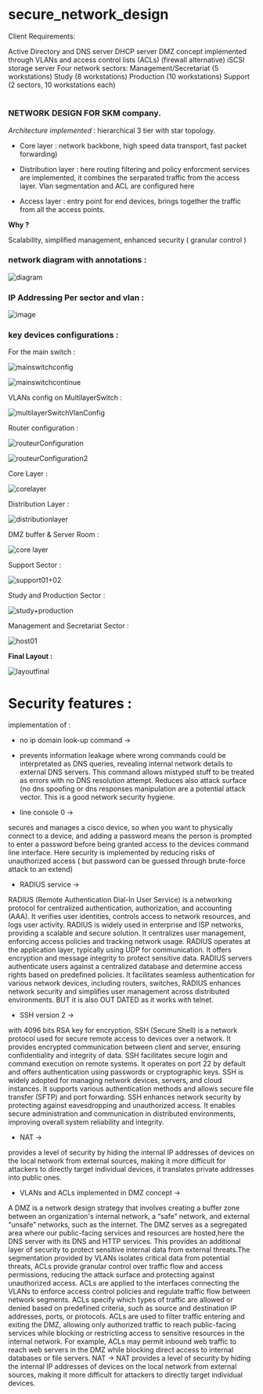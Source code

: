 # secure_network_design

Client Requirements:

Active Directory and DNS server
DHCP server
DMZ concept implemented through VLANs and access control lists (ACLs) (firewall alternative)
iSCSI storage server
Four network sectors:
Management/Secretariat (5 workstations)
Study (8 workstations)
Production (10 workstations)
Support (2 sectors, 10 workstations each)

# 
### NETWORK DESIGN FOR SKM company. 

_Architecture implemented_ : hierarchical 3 tier with star topology.  

- Core layer : network backbone, high speed data transport, fast packet forwarding) 

- Distribution layer : here routing filtering and policy enforcment services are implemented, it combines the serparated traffic from the access layer. Vlan segmentation and ACL are configured here 

- Access layer : entry point for end devices, brings together the traffic from all the access points. 

**Why ?**  

Scalability, simplified management, enhanced security ( granular control )  

### network diagram with annotations :   
![diagram](https://github.com/marodorse/secure_network_design/assets/34199422/2eede354-9590-4563-a9c1-44054927b27d)

###  IP Addressing Per sector and vlan :   
![image](https://github.com/marodorse/secure_network_design/assets/34199422/27d91246-e8c9-4adc-921d-8af44080e4c3)

### key devices configurations : 
For the main switch :   

![mainswitchconfig](https://github.com/marodorse/secure_network_design/assets/34199422/cff98e04-8472-473a-a3d5-7b93c59e9f18)

![mainswitchcontinue](https://github.com/marodorse/secure_network_design/assets/34199422/e2bd0267-7211-4ab0-b8bd-77c2fedbfcae)

VLANs config on MultilayerSwitch : 

![multilayerSwitchVlanConfig](https://github.com/marodorse/secure_network_design/assets/34199422/644d4143-1047-40b8-a451-fe5a4b0770c2)

Router configuration :   

![routeurConfiguration](https://github.com/marodorse/secure_network_design/assets/34199422/9b3714ff-9d27-43cf-9587-07e8344c2414)

![routeurConfiguration2](https://github.com/marodorse/secure_network_design/assets/34199422/8195e596-dba2-41f3-8ec9-bd5eff1f5c56)

Core Layer :   

![corelayer](https://github.com/marodorse/secure_network_design/assets/34199422/06882e32-ed93-4b1d-a3c1-2f48ffcaab6d)

Distribution Layer :    

![distributionlayer](https://github.com/marodorse/secure_network_design/assets/34199422/d825544e-e614-487c-8c08-08284d3accc9)

DMZ buffer & Server Room :    

![core layer](https://github.com/marodorse/secure_network_design/assets/34199422/afee637b-4d1e-45b5-b1c3-5c3ef7bf1322)

Support Sector :    

![support01+02](https://github.com/marodorse/secure_network_design/assets/34199422/e014d760-428a-47a6-be1f-327087b8ca84)

Study and Production Sector :    

![study+production](https://github.com/marodorse/secure_network_design/assets/34199422/27603779-f4dd-40d3-84c3-bfa1fb00d003)

Management and Secretariat Sector :    

![host01](https://github.com/marodorse/secure_network_design/assets/34199422/dfe18606-10c6-4aa7-b7d0-1efad1dbd347)







**Final Layout :**

![layoutfinal](https://github.com/marodorse/secure_network_design/assets/34199422/67a5961b-f052-410d-b95b-346fa66fd03b)

# Security features :

implementation of :    

- no ip domain look-up command ->
- 
  prevents information leakage where wrong commands could be interpretated as DNS queries, revealing internal network details to external DNS servers. This command allows mistyped stuff to be treated as      errors with no DNS resolution attempt. Reduces also attack surface (no dns spoofing or dns responses manipulation are a potential attack vector. This is a good network security hygiene.

- line console 0 ->

secures and manages a cisco device, so when you want to physically connect to a device, and adding a password means the person is prompted to enter a password before being granted access to the devices command line interface. Here security is implemented by reducing risks of unauthorized access ( but password can be guessed through brute-force attack to an extend)

- RADIUS service ->
  
RADIUS (Remote Authentication Dial-In User Service) is a networking protocol for centralized authentication, authorization, and accounting (AAA). It verifies user identities, controls access to network resources, and logs user activity. RADIUS is widely used in enterprise and ISP networks, providing a scalable and secure solution. It centralizes user management, enforcing access policies and tracking network usage. RADIUS operates at the application layer, typically using UDP for communication. It offers encryption and message integrity to protect sensitive data. RADIUS servers authenticate users against a centralized database and determine access rights based on predefined policies. It facilitates seamless authentication for various network devices, including routers, switches, RADIUS enhances network security and simplifies user management across distributed environments. BUT it is also OUT DATED as it works with telnet. 

- SSH version 2 ->
  
with 4096 bits RSA key for encryption, SSH (Secure Shell) is a network protocol used for secure remote access to devices over a network. It provides encrypted communication between client and server, ensuring confidentiality and integrity of data. SSH facilitates secure login and command execution on remote systems. It operates on port 22 by default and offers authentication using passwords or cryptographic keys. SSH is widely adopted for managing network devices, servers, and cloud instances. It supports various authentication methods and allows secure file transfer (SFTP) and port forwarding. SSH enhances network security by protecting against eavesdropping and unauthorized access. It enables secure administration and communication in distributed environments, improving overall system reliability and integrity.

- NAT ->
  
provides a level of security by hiding the internal IP addresses of devices on the local network from external sources, making it more difficult for attackers to directly target individual devices, it translates private addresses into public ones.
 
- VLANs and ACLs implemented in DMZ concept ->

A DMZ  is a network design strategy that involves creating a buffer zone between an organization's internal network, a “safe” network, and external “unsafe” networks, such as the internet. 
The DMZ serves as a segregated area where our  public-facing services and resources are hosted,here the DNS server with its DNS and HTTP services.
This provides an additional layer of security to protect sensitive internal data from external threats.The segmentation provided by VLANs isolates critical data from potential threats, ACLs provide granular control over traffic flow and access permissions, reducing the attack surface and protecting against unauthorized access. 
ACLs are applied to the interfaces connecting the VLANs to enforce access control policies and regulate traffic flow between network segments. ACLs specify which types of traffic are allowed or denied based on predefined criteria, such as source and destination IP addresses, ports, or protocols. 
 ACLs are used to filter traffic entering and exiting the DMZ, allowing only authorized traffic to reach public-facing services while blocking or restricting access to sensitive resources in the internal network. For example, ACLs may permit inbound web traffic to reach web servers in the DMZ while blocking direct access to internal databases or file servers. NAT -> NAT provides a level of security by hiding the internal IP addresses of devices on the local network from external sources, making it more difficult for attackers to directly target individual devices.



